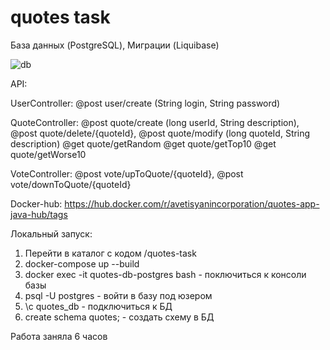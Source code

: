 # quotes task

База данных (PostgreSQL), Миграции (Liquibase)

![db](https://user-images.githubusercontent.com/29467133/217855795-acc435fe-70f4-4320-99c0-a7fd0f0284a1.PNG)

API:

UserController:  @post user/create (String login, String password)

QuoteController: @post quote/create (long userId, String description),
                 @post quote/delete/{quoteId},
                 @post quote/modify (long quoteId, String description)
                 @get quote/getRandom
                 @get quote/getTop10
                 @get quote/getWorse10
                 
VoteController:  @post vote/upToQuote/{quoteId},
                 @post vote/downToQuote/{quoteId}
               
Docker-hub: https://hub.docker.com/r/avetisyanincorporation/quotes-app-java-hub/tags

Локальный запуск:
1) Перейти в каталог с кодом /quotes-task
2) docker-compose up --build
3) docker exec -it quotes-db-postgres bash - поключиться к консоли базы
4) psql -U postgres                        - войти в базу под юзером
5) \c quotes_db                            - подключиться к БД
6) create schema quotes;                   - создать схему в БД

Работа заняла 6 часов
